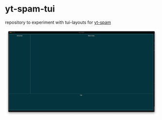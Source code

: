 # yt-spam-tui
repository to experiment with tui-layouts for [yt-spam](/darmiel/yt-spam)

![img](assets/screen.png)